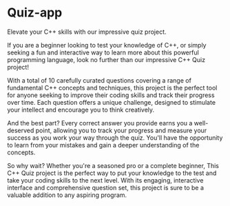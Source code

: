 # Quiz-app
Elevate your C++ skills with our impressive quiz project.

If you are a beginner looking to test your knowledge of C++,
or simply seeking a fun and interactive way to learn more about this powerful programming language, 
look no further than our impressive C++ Quiz project!

With a total of 10 carefully curated questions covering a range of fundamental C++ concepts and techniques, 
this project is the perfect tool for anyone seeking to improve their coding skills and track their progress over time. 
Each question offers a unique challenge, designed to stimulate your intellect and encourage you to think creatively.

And the best part? Every correct answer you provide earns you a well-deserved point, 
allowing you to track your progress and measure your success as you work your way through the quiz. 
You'll have the opportunity to learn from  your mistakes and gain a deeper understanding of the concepts.

So why wait? Whether you're a seasoned pro or a complete beginner,
This C++ Quiz project is the perfect way to put your knowledge to the test and take your coding skills to the next level. With its engaging, 
interactive interface and comprehensive question set, this project is sure to be a valuable addition to any aspiring program.
